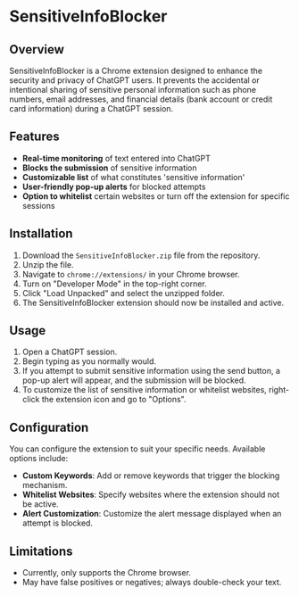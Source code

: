 # SensitiveInfoBlocker

## Overview

SensitiveInfoBlocker is a Chrome extension designed to enhance the security and privacy of ChatGPT users. It prevents the accidental or intentional sharing of sensitive personal information such as phone numbers, email addresses, and financial details (bank account or credit card information) during a ChatGPT session.

## Features

- **Real-time monitoring** of text entered into ChatGPT
- **Blocks the submission** of sensitive information
- **Customizable list** of what constitutes 'sensitive information'
- **User-friendly pop-up alerts** for blocked attempts
- **Option to whitelist** certain websites or turn off the extension for specific sessions

## Installation

1. Download the `SensitiveInfoBlocker.zip` file from the repository.
2. Unzip the file.
3. Navigate to `chrome://extensions/` in your Chrome browser.
4. Turn on "Developer Mode" in the top-right corner.
5. Click "Load Unpacked" and select the unzipped folder.
6. The SensitiveInfoBlocker extension should now be installed and active.

## Usage

1. Open a ChatGPT session.
2. Begin typing as you normally would.
3. If you attempt to submit sensitive information using the send button, a pop-up alert will appear, and the submission will be blocked.
4. To customize the list of sensitive information or whitelist websites, right-click the extension icon and go to "Options".

## Configuration

You can configure the extension to suit your specific needs. Available options include:

- **Custom Keywords**: Add or remove keywords that trigger the blocking mechanism.
- **Whitelist Websites**: Specify websites where the extension should not be active.
- **Alert Customization**: Customize the alert message displayed when an attempt is blocked.

## Limitations

- Currently, only supports the Chrome browser.
- May have false positives or negatives; always double-check your text.



